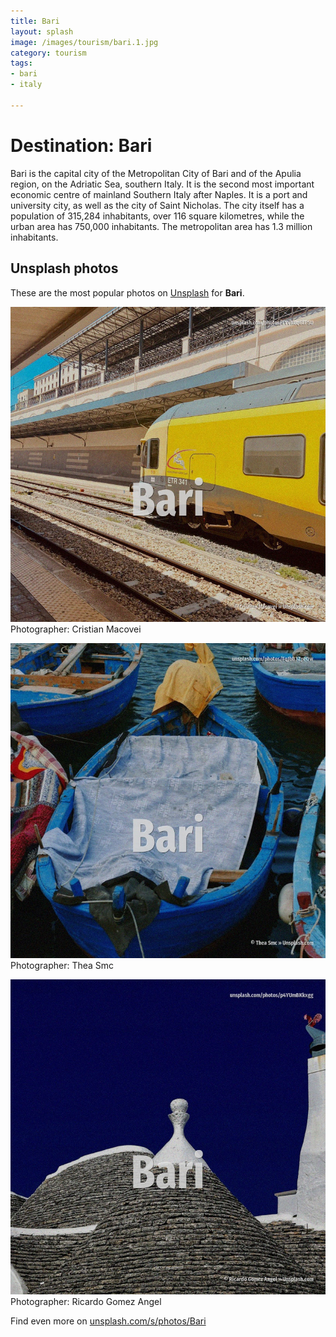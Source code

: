 ```yaml
---
title: Bari
layout: splash
image: /images/tourism/bari.1.jpg
category: tourism
tags:
- bari
- italy

---
```

# Destination: Bari

Bari  is the capital city of the Metropolitan City of Bari and of the Apulia  region, on the 
Adriatic Sea, southern Italy.
It is the second most important economic centre of mainland Southern Italy after Naples.
It is a port and university city, as well as the city of Saint Nicholas.
The city itself has a population of 315,284 inhabitants, over 116 square kilometres, while the  
urban area has 750,000 inhabitants.
The metropolitan area has 1.3 million inhabitants.

 
## Unsplash photos
These are the most popular photos on [Unsplash](https://unsplash.com) for **Bari**.
 
![Bari](/images/tourism/bari.1.jpg)
Photographer:  Cristian Macovei
 
![Bari](/images/tourism/bari.2.jpg)
Photographer:  Thea Smc
 
![Bari](/images/tourism/bari.3.jpg)
Photographer:  Ricardo Gomez Angel
 
Find even more on [unsplash.com/s/photos/Bari](https://unsplash.com/s/photos/Bari)
 
